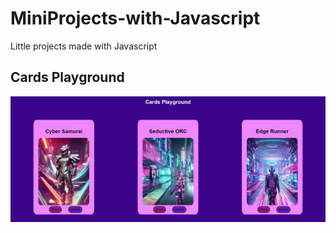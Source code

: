 # MiniProjects-with-Javascript
Little projects made with Javascript
## Cards Playground
![image](https://github.com/IGprojects/MiniProjects-with-Javascript/blob/main/Assets/Captura1.png)
